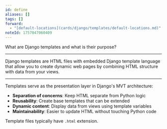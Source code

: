 ```yaml
---
id: define
aliases: []
tags: []
forward:
  - "[default-locations](cards/django/templates/default-locations.md)"
noteId: 1757047060409
---
```


What are Django templates and what is their purpose?

---

Django templates are HTML files with embedded Django template language that allow you to create dynamic web pages by combining HTML structure with data from your views.

---

Templates serve as the presentation layer in Django's MVT architecture:

- **Separation of concerns**: Keep HTML separate from Python logic
- **Reusability**: Create base templates that can be extended
- **Dynamic content**: Display data from views using template variables
- **Maintainability**: Easier to update HTML without touching Python code

Template files typically have `.html` extension.
